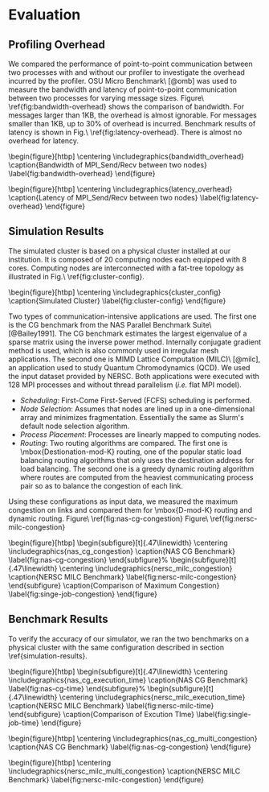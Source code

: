 # Evaluation

## Profiling Overhead

We compared the performance of point-to-point communication between
two processes with and without our profiler to investigate the overhead
incurred by the profiler. OSU Micro Benchmark\ [@omb] was used to measure the
bandwidth and latency of point-to-point communication between two processes
for varying message sizes. Figure\ \ref{fig:bandwidth-overhead} shows the
comparison of bandwidth. For messages larger than 1KB, the overhead is almost
ignorable. For messages smaller than 1KB, up to 30% of overhead is incurred.
Benchmark results of latency is shown in Fig.\ \ref{fig:latency-overhead}.
There is almost no overhead for latency.

\begin{figure}[htbp]
    \centering
    \includegraphics{bandwidth_overhead}
    \caption{Bandwidth of MPI\_Send/Recv between two nodes}
    \label{fig:bandwidth-overhead}
\end{figure}

\begin{figure}[htbp]
    \centering
    \includegraphics{latency_overhead}
    \caption{Latency of MPI\_Send/Recv between two nodes}
    \label{fig:latency-overhead}
\end{figure}

## Simulation Results

The simulated cluster is based on a physical cluster installed at our
institution. It is composed of 20 computing nodes each equipped with 8 cores.
Computing nodes are interconnected with a fat-tree topology as illustrated in
Fig.\ \ref{fig:cluster-config}.

\begin{figure}[htbp]
    \centering
    \includegraphics{cluster_config}
    \caption{Simulated Cluster}
    \label{fig:cluster-config}
\end{figure}

Two types of communication-intensive applications are used. The first one
is the CG benchmark from the NAS Parallel Benchmark Suite\ [@Bailey1991]. The
CG benchmark estimates the largest eigenvalue of a sparse matrix using the
inverse power method. Internally conjugate gradient method is used, which is
also commonly used in irregular mesh applications. The second one is MIMD
Lattice Computation (MILC)\ [@milc], an application used to study Quantum
Chromodynamics (QCD). We used the input dataset provided by NERSC. Both
applications were executed with 128 MPI processes and without thread
parallelism (_i.e._ flat MPI model).

- _Scheduling_: First-Come First-Served (FCFS) scheduling is performed.
- _Node Selection_: Assumes that nodes are lined up in a one-dimensional array
  and minimizes fragmentation. Essentially the same as Slurm's default node
  selection algorithm.
- _Process Placement_: Processes are linearly mapped to computing nodes.
- _Routing_: Two routing algorithms are compared. The first one is
  \mbox{Destionation-mod-K} routing, one of the popular static load balancing
  routing algorithms that only uses the destination address for load
  balancing. The second one is a greedy dynamic routing algorithm where routes
  are computed from the heaviest communicating process pair so as to balance
  the congestion of each link.

Using these configurations as input data, we measured the maximum congestion
on links and compared them for \mbox{D-mod-K} routing and dynamic routing.
Figure\ \ref{fig:nas-cg-congestion}
Figure\ \ref{fig:nersc-milc-congestion}

\begin{figure}[htbp]
    \begin{subfigure}[t]{.47\linewidth}
        \centering
        \includegraphics{nas_cg_congestion}
        \caption{NAS CG Benchmark}
        \label{fig:nas-cg-congestion}
    \end{subfigure}%
    \begin{subfigure}[t]{.47\linewidth}
        \centering
        \includegraphics{nersc_milc_congestion}
        \caption{NERSC MILC Benchmark}
        \label{fig:nersc-milc-congestion}
    \end{subfigure}
    \caption{Comparison of Maximum Congestion}
    \label{fig:singe-job-congestion}
\end{figure}

## Benchmark Results

To verify the accuracy of our simulator, we ran the two benchmarks on a
physical cluster with the same configuration described in
section \ref{simulation-results}.

\begin{figure}[htbp]
    \begin{subfigure}[t]{.47\linewidth}
        \centering
        \includegraphics{nas_cg_execution_time}
        \caption{NAS CG Benchmark}
        \label{fig:nas-cg-time}
    \end{subfigure}%
    \begin{subfigure}[t]{.47\linewidth}
        \centering
        \includegraphics{nersc_milc_execution_time}
        \caption{NERSC MILC Benchmark}
        \label{fig:nersc-milc-time}
        \end{subfigure}
    \caption{Comparison of Excution TIme}
    \label{fig:single-job-time}
\end{figure}

\begin{figure}[htbp]
    \centering
    \includegraphics{nas_cg_multi_congestion}
    \caption{NAS CG Benchmark}
    \label{fig:nas-cg-congestion}
\end{figure}

\begin{figure}[htbp]
    \centering
    \includegraphics{nersc_milc_multi_congestion}
    \caption{NERSC MILC Benchmark}
    \label{fig:nersc-milc-congestion}
\end{figure}
